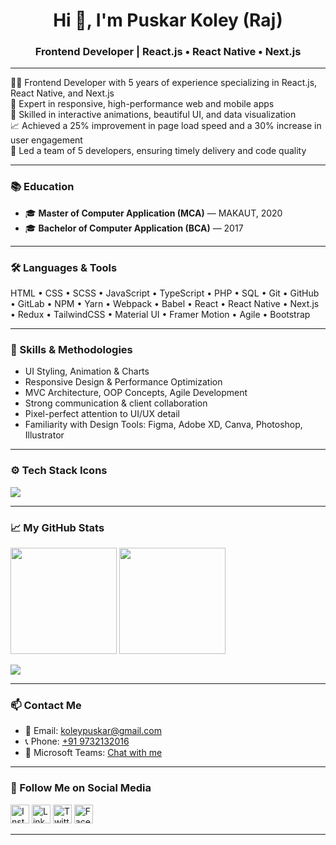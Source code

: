 <h1 align="center">Hi 👋, I'm Puskar Koley (Raj)</h1>
<h3 align="center">Frontend Developer | React.js • React Native • Next.js</h3>

---

👨‍💻 Frontend Developer with 5 years of experience specializing in React.js, React Native, and Next.js  
📱 Expert in responsive, high-performance web and mobile apps  
🎨 Skilled in interactive animations, beautiful UI, and data visualization  
📈 Achieved a 25% improvement in page load speed and a 30% increase in user engagement  
👥 Led a team of 5 developers, ensuring timely delivery and code quality

---

### 📚 Education

- 🎓 **Master of Computer Application (MCA)** — MAKAUT, 2020
- 🎓 **Bachelor of Computer Application (BCA)** — 2017

---

### 🛠️ Languages & Tools

HTML • CSS • SCSS • JavaScript • TypeScript • PHP • SQL • Git • GitHub • GitLab • NPM • Yarn • Webpack • Babel • React • React Native • Next.js • Redux • TailwindCSS • Material UI • Framer Motion • Agile • Bootstrap

---

### 🎨 Skills & Methodologies

- UI Styling, Animation & Charts
- Responsive Design & Performance Optimization
- MVC Architecture, OOP Concepts, Agile Development
- Strong communication & client collaboration
- Pixel-perfect attention to UI/UX detail
- Familiarity with Design Tools: Figma, Adobe XD, Canva, Photoshop, Illustrator

---

### ⚙️ Tech Stack Icons

<p align="left">
  <img src="https://skillicons.dev/icons?i=html,css,scss,js,ts,jquery,php,mysql,react,nextjs,redux,tailwind,bootstrap,d3,kotlin,git,github,bash,webpack,babel,npm,vercel,vite,yarn,vscode,figma,postman" />
</p>

---

### 📈 My GitHub Stats

<p align="left">
<!--   <img src="https://github-readme-stats.vercel.app/api?username=amipuskar&show_icons=true&hide=stars,issues&theme=radical" height='170em' /> -->
    <img src="[https://github-readme-stats.vercel.app/api?username=amipuskar&show_icons=true&hide=stars,issues&theme=radical](https://github-readme-stats-eight-theta.vercel.app/api?username=harishpalsande9&show_icons=true&theme=algolia&include_all_commits=true&count_private=true)" height='170em' />
  <img src="https://github-readme-stats.vercel.app/api/top-langs/?username=amipuskar&layout=compact&theme=tokyonight&exclude_repo=some-old-repo,school-project" height='170em' />
</p>
<img src="https://github-profile-trophy.vercel.app/?username=amipuskar&theme=tokyonight&column=9&margin-w=15&margin-h=15" />

---

### 📫 Contact Me

- 📧 Email: [koleypuskar@gmail.com](mailto:koleypuskar@gmail.com)  
- 📞 Phone: [+91 9732132016](tel:+919732132016)  
- 💬 Microsoft Teams: [Chat with me](https://teams.microsoft.com/l/chat/0/0?users=puskarkoley@outlook.com)

---

### 📲 Follow Me on Social Media

<p align="left">
  <a href="https://www.instagram.com/amipuskar" target="_blank" style="text-decoration: none;">
    <img src="https://skillicons.dev/icons?i=instagram" alt="Instagram" width="30" />
  </a>

  <a href="https://www.linkedin.com/in/amipuskar" target="_blank" style="text-decoration: none;">
    <img src="https://skillicons.dev/icons?i=linkedin" alt="LinkedIn" width="30" />
  </a>

  <a href="https://twitter.com/amipuskar" target="_blank" style="text-decoration: none;">
    <img src="https://skillicons.dev/icons?i=twitter" alt="Twitter" width="30" />
  </a>

  <a href="https://facebook.com/amipuskar" target="_blank" style="text-decoration: none;">
    <img src="https://img.icons8.com/color/48/facebook-new.png" alt="Facebook" width="30" />
  </a>
</p>

---

